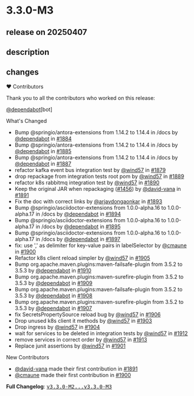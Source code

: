 # 3.3.0-M3

## release on 20250407

## description

## changes

❤️ Contributors

Thank you to all the contributors who worked on this release:

<a class="user-mention notranslate" data-hovercard-type="organization" data-hovercard-url="/orgs/dependabot/hovercard" data-octo-click="hovercard-link-click" data-octo-dimensions="link_type:self" href="https://github.com/dependabot">@dependabot</a>[bot]

What's Changed

* Bump @springio/antora-extensions from 1.14.2 to 1.14.4 in /docs by <a class="user-mention notranslate" data-hovercard-type="organization" data-hovercard-url="/orgs/dependabot/hovercard" data-octo-click="hovercard-link-click" data-octo-dimensions="link_type:self" href="https://github.com/dependabot">@dependabot</a> in <a class="issue-link js-issue-link" data-error-text="Failed to load title" data-id="2875767685" data-permission-text="Title is private" data-url="https://github.com/spring-cloud/spring-cloud-kubernetes/issues/1884" data-hovercard-type="pull_request" data-hovercard-url="/spring-cloud/spring-cloud-kubernetes/pull/1884/hovercard" href="https://github.com/spring-cloud/spring-cloud-kubernetes/pull/1884">#1884</a>
* Bump @springio/antora-extensions from 1.14.2 to 1.14.4 in /docs by <a class="user-mention notranslate" data-hovercard-type="organization" data-hovercard-url="/orgs/dependabot/hovercard" data-octo-click="hovercard-link-click" data-octo-dimensions="link_type:self" href="https://github.com/dependabot">@dependabot</a> in <a class="issue-link js-issue-link" data-error-text="Failed to load title" data-id="2875767705" data-permission-text="Title is private" data-url="https://github.com/spring-cloud/spring-cloud-kubernetes/issues/1885" data-hovercard-type="pull_request" data-hovercard-url="/spring-cloud/spring-cloud-kubernetes/pull/1885/hovercard" href="https://github.com/spring-cloud/spring-cloud-kubernetes/pull/1885">#1885</a>
* Bump @springio/antora-extensions from 1.14.2 to 1.14.4 in /docs by <a class="user-mention notranslate" data-hovercard-type="organization" data-hovercard-url="/orgs/dependabot/hovercard" data-octo-click="hovercard-link-click" data-octo-dimensions="link_type:self" href="https://github.com/dependabot">@dependabot</a> in <a class="issue-link js-issue-link" data-error-text="Failed to load title" data-id="2875774256" data-permission-text="Title is private" data-url="https://github.com/spring-cloud/spring-cloud-kubernetes/issues/1887" data-hovercard-type="pull_request" data-hovercard-url="/spring-cloud/spring-cloud-kubernetes/pull/1887/hovercard" href="https://github.com/spring-cloud/spring-cloud-kubernetes/pull/1887">#1887</a>
* refactor kafka event bus integration test by <a class="user-mention notranslate" data-hovercard-type="user" data-hovercard-url="/users/wind57/hovercard" data-octo-click="hovercard-link-click" data-octo-dimensions="link_type:self" href="https://github.com/wind57">@wind57</a> in <a class="issue-link js-issue-link" data-error-text="Failed to load title" data-id="2869567006" data-permission-text="Title is private" data-url="https://github.com/spring-cloud/spring-cloud-kubernetes/issues/1879" data-hovercard-type="pull_request" data-hovercard-url="/spring-cloud/spring-cloud-kubernetes/pull/1879/hovercard" href="https://github.com/spring-cloud/spring-cloud-kubernetes/pull/1879">#1879</a>
* drop repackage from integration tests root pom by <a class="user-mention notranslate" data-hovercard-type="user" data-hovercard-url="/users/wind57/hovercard" data-octo-click="hovercard-link-click" data-octo-dimensions="link_type:self" href="https://github.com/wind57">@wind57</a> in <a class="issue-link js-issue-link" data-error-text="Failed to load title" data-id="2905473187" data-permission-text="Title is private" data-url="https://github.com/spring-cloud/spring-cloud-kubernetes/issues/1889" data-hovercard-type="pull_request" data-hovercard-url="/spring-cloud/spring-cloud-kubernetes/pull/1889/hovercard" href="https://github.com/spring-cloud/spring-cloud-kubernetes/pull/1889">#1889</a>
* refactor k8s rabbitmq integration test by <a class="user-mention notranslate" data-hovercard-type="user" data-hovercard-url="/users/wind57/hovercard" data-octo-click="hovercard-link-click" data-octo-dimensions="link_type:self" href="https://github.com/wind57">@wind57</a> in <a class="issue-link js-issue-link" data-error-text="Failed to load title" data-id="2906473611" data-permission-text="Title is private" data-url="https://github.com/spring-cloud/spring-cloud-kubernetes/issues/1890" data-hovercard-type="pull_request" data-hovercard-url="/spring-cloud/spring-cloud-kubernetes/pull/1890/hovercard" href="https://github.com/spring-cloud/spring-cloud-kubernetes/pull/1890">#1890</a>
* Keep the original JAR when repackaging (<a class="issue-link js-issue-link" data-error-text="Failed to load title" data-id="1913771093" data-permission-text="Title is private" data-url="https://github.com/spring-cloud/spring-cloud-kubernetes/issues/1456" data-hovercard-type="issue" data-hovercard-url="/spring-cloud/spring-cloud-kubernetes/issues/1456/hovercard" href="https://github.com/spring-cloud/spring-cloud-kubernetes/issues/1456">#1456</a>) by <a class="user-mention notranslate" data-hovercard-type="user" data-hovercard-url="/users/david-vana/hovercard" data-octo-click="hovercard-link-click" data-octo-dimensions="link_type:self" href="https://github.com/david-vana">@david-vana</a> in <a class="issue-link js-issue-link" data-error-text="Failed to load title" data-id="2908181406" data-permission-text="Title is private" data-url="https://github.com/spring-cloud/spring-cloud-kubernetes/issues/1891" data-hovercard-type="pull_request" data-hovercard-url="/spring-cloud/spring-cloud-kubernetes/pull/1891/hovercard" href="https://github.com/spring-cloud/spring-cloud-kubernetes/pull/1891">#1891</a>
* Fix the doc with correct links by <a class="user-mention notranslate" data-hovercard-type="user" data-hovercard-url="/users/arjavdongaonkar/hovercard" data-octo-click="hovercard-link-click" data-octo-dimensions="link_type:self" href="https://github.com/arjavdongaonkar">@arjavdongaonkar</a> in <a class="issue-link js-issue-link" data-error-text="Failed to load title" data-id="2934476629" data-permission-text="Title is private" data-url="https://github.com/spring-cloud/spring-cloud-kubernetes/issues/1893" data-hovercard-type="pull_request" data-hovercard-url="/spring-cloud/spring-cloud-kubernetes/pull/1893/hovercard" href="https://github.com/spring-cloud/spring-cloud-kubernetes/pull/1893">#1893</a>
* Bump @springio/asciidoctor-extensions from 1.0.0-alpha.16 to 1.0.0-alpha.17 in /docs by <a class="user-mention notranslate" data-hovercard-type="organization" data-hovercard-url="/orgs/dependabot/hovercard" data-octo-click="hovercard-link-click" data-octo-dimensions="link_type:self" href="https://github.com/dependabot">@dependabot</a> in <a class="issue-link js-issue-link" data-error-text="Failed to load title" data-id="2943922071" data-permission-text="Title is private" data-url="https://github.com/spring-cloud/spring-cloud-kubernetes/issues/1894" data-hovercard-type="pull_request" data-hovercard-url="/spring-cloud/spring-cloud-kubernetes/pull/1894/hovercard" href="https://github.com/spring-cloud/spring-cloud-kubernetes/pull/1894">#1894</a>
* Bump @springio/asciidoctor-extensions from 1.0.0-alpha.16 to 1.0.0-alpha.17 in /docs by <a class="user-mention notranslate" data-hovercard-type="organization" data-hovercard-url="/orgs/dependabot/hovercard" data-octo-click="hovercard-link-click" data-octo-dimensions="link_type:self" href="https://github.com/dependabot">@dependabot</a> in <a class="issue-link js-issue-link" data-error-text="Failed to load title" data-id="2943974814" data-permission-text="Title is private" data-url="https://github.com/spring-cloud/spring-cloud-kubernetes/issues/1895" data-hovercard-type="pull_request" data-hovercard-url="/spring-cloud/spring-cloud-kubernetes/pull/1895/hovercard" href="https://github.com/spring-cloud/spring-cloud-kubernetes/pull/1895">#1895</a>
* Bump @springio/asciidoctor-extensions from 1.0.0-alpha.16 to 1.0.0-alpha.17 in /docs by <a class="user-mention notranslate" data-hovercard-type="organization" data-hovercard-url="/orgs/dependabot/hovercard" data-octo-click="hovercard-link-click" data-octo-dimensions="link_type:self" href="https://github.com/dependabot">@dependabot</a> in <a class="issue-link js-issue-link" data-error-text="Failed to load title" data-id="2944089378" data-permission-text="Title is private" data-url="https://github.com/spring-cloud/spring-cloud-kubernetes/issues/1897" data-hovercard-type="pull_request" data-hovercard-url="/spring-cloud/spring-cloud-kubernetes/pull/1897/hovercard" href="https://github.com/spring-cloud/spring-cloud-kubernetes/pull/1897">#1897</a>
* fix: use ',' as delimiter for key-value pairs in labelSelector by <a class="user-mention notranslate" data-hovercard-type="user" data-hovercard-url="/users/cmaune/hovercard" data-octo-click="hovercard-link-click" data-octo-dimensions="link_type:self" href="https://github.com/cmaune">@cmaune</a> in <a class="issue-link js-issue-link" data-error-text="Failed to load title" data-id="2950952271" data-permission-text="Title is private" data-url="https://github.com/spring-cloud/spring-cloud-kubernetes/issues/1900" data-hovercard-type="pull_request" data-hovercard-url="/spring-cloud/spring-cloud-kubernetes/pull/1900/hovercard" href="https://github.com/spring-cloud/spring-cloud-kubernetes/pull/1900">#1900</a>
* Refactor k8s client reload simpler by <a class="user-mention notranslate" data-hovercard-type="user" data-hovercard-url="/users/wind57/hovercard" data-octo-click="hovercard-link-click" data-octo-dimensions="link_type:self" href="https://github.com/wind57">@wind57</a> in <a class="issue-link js-issue-link" data-error-text="Failed to load title" data-id="2957752704" data-permission-text="Title is private" data-url="https://github.com/spring-cloud/spring-cloud-kubernetes/issues/1905" data-hovercard-type="pull_request" data-hovercard-url="/spring-cloud/spring-cloud-kubernetes/pull/1905/hovercard" href="https://github.com/spring-cloud/spring-cloud-kubernetes/pull/1905">#1905</a>
* Bump org.apache.maven.plugins:maven-failsafe-plugin from 3.5.2 to 3.5.3 by <a class="user-mention notranslate" data-hovercard-type="organization" data-hovercard-url="/orgs/dependabot/hovercard" data-octo-click="hovercard-link-click" data-octo-dimensions="link_type:self" href="https://github.com/dependabot">@dependabot</a> in <a class="issue-link js-issue-link" data-error-text="Failed to load title" data-id="2961066756" data-permission-text="Title is private" data-url="https://github.com/spring-cloud/spring-cloud-kubernetes/issues/1910" data-hovercard-type="pull_request" data-hovercard-url="/spring-cloud/spring-cloud-kubernetes/pull/1910/hovercard" href="https://github.com/spring-cloud/spring-cloud-kubernetes/pull/1910">#1910</a>
* Bump org.apache.maven.plugins:maven-surefire-plugin from 3.5.2 to 3.5.3 by <a class="user-mention notranslate" data-hovercard-type="organization" data-hovercard-url="/orgs/dependabot/hovercard" data-octo-click="hovercard-link-click" data-octo-dimensions="link_type:self" href="https://github.com/dependabot">@dependabot</a> in <a class="issue-link js-issue-link" data-error-text="Failed to load title" data-id="2961066062" data-permission-text="Title is private" data-url="https://github.com/spring-cloud/spring-cloud-kubernetes/issues/1909" data-hovercard-type="pull_request" data-hovercard-url="/spring-cloud/spring-cloud-kubernetes/pull/1909/hovercard" href="https://github.com/spring-cloud/spring-cloud-kubernetes/pull/1909">#1909</a>
* Bump org.apache.maven.plugins:maven-failsafe-plugin from 3.5.2 to 3.5.3 by <a class="user-mention notranslate" data-hovercard-type="organization" data-hovercard-url="/orgs/dependabot/hovercard" data-octo-click="hovercard-link-click" data-octo-dimensions="link_type:self" href="https://github.com/dependabot">@dependabot</a> in <a class="issue-link js-issue-link" data-error-text="Failed to load title" data-id="2961059040" data-permission-text="Title is private" data-url="https://github.com/spring-cloud/spring-cloud-kubernetes/issues/1908" data-hovercard-type="pull_request" data-hovercard-url="/spring-cloud/spring-cloud-kubernetes/pull/1908/hovercard" href="https://github.com/spring-cloud/spring-cloud-kubernetes/pull/1908">#1908</a>
* Bump org.apache.maven.plugins:maven-surefire-plugin from 3.5.2 to 3.5.3 by <a class="user-mention notranslate" data-hovercard-type="organization" data-hovercard-url="/orgs/dependabot/hovercard" data-octo-click="hovercard-link-click" data-octo-dimensions="link_type:self" href="https://github.com/dependabot">@dependabot</a> in <a class="issue-link js-issue-link" data-error-text="Failed to load title" data-id="2961054165" data-permission-text="Title is private" data-url="https://github.com/spring-cloud/spring-cloud-kubernetes/issues/1907" data-hovercard-type="pull_request" data-hovercard-url="/spring-cloud/spring-cloud-kubernetes/pull/1907/hovercard" href="https://github.com/spring-cloud/spring-cloud-kubernetes/pull/1907">#1907</a>
* fix SecretsPropertySource reload bug by <a class="user-mention notranslate" data-hovercard-type="user" data-hovercard-url="/users/wind57/hovercard" data-octo-click="hovercard-link-click" data-octo-dimensions="link_type:self" href="https://github.com/wind57">@wind57</a> in <a class="issue-link js-issue-link" data-error-text="Failed to load title" data-id="2958391817" data-permission-text="Title is private" data-url="https://github.com/spring-cloud/spring-cloud-kubernetes/issues/1906" data-hovercard-type="pull_request" data-hovercard-url="/spring-cloud/spring-cloud-kubernetes/pull/1906/hovercard" href="https://github.com/spring-cloud/spring-cloud-kubernetes/pull/1906">#1906</a>
* Drop unused k8s client it methods by <a class="user-mention notranslate" data-hovercard-type="user" data-hovercard-url="/users/wind57/hovercard" data-octo-click="hovercard-link-click" data-octo-dimensions="link_type:self" href="https://github.com/wind57">@wind57</a> in <a class="issue-link js-issue-link" data-error-text="Failed to load title" data-id="2955988328" data-permission-text="Title is private" data-url="https://github.com/spring-cloud/spring-cloud-kubernetes/issues/1903" data-hovercard-type="pull_request" data-hovercard-url="/spring-cloud/spring-cloud-kubernetes/pull/1903/hovercard" href="https://github.com/spring-cloud/spring-cloud-kubernetes/pull/1903">#1903</a>
* Drop ingress by <a class="user-mention notranslate" data-hovercard-type="user" data-hovercard-url="/users/wind57/hovercard" data-octo-click="hovercard-link-click" data-octo-dimensions="link_type:self" href="https://github.com/wind57">@wind57</a> in <a class="issue-link js-issue-link" data-error-text="Failed to load title" data-id="2956084029" data-permission-text="Title is private" data-url="https://github.com/spring-cloud/spring-cloud-kubernetes/issues/1904" data-hovercard-type="pull_request" data-hovercard-url="/spring-cloud/spring-cloud-kubernetes/pull/1904/hovercard" href="https://github.com/spring-cloud/spring-cloud-kubernetes/pull/1904">#1904</a>
* wait for services to be deleted in integration tests by <a class="user-mention notranslate" data-hovercard-type="user" data-hovercard-url="/users/wind57/hovercard" data-octo-click="hovercard-link-click" data-octo-dimensions="link_type:self" href="https://github.com/wind57">@wind57</a> in <a class="issue-link js-issue-link" data-error-text="Failed to load title" data-id="2965578351" data-permission-text="Title is private" data-url="https://github.com/spring-cloud/spring-cloud-kubernetes/issues/1912" data-hovercard-type="pull_request" data-hovercard-url="/spring-cloud/spring-cloud-kubernetes/pull/1912/hovercard" href="https://github.com/spring-cloud/spring-cloud-kubernetes/pull/1912">#1912</a>
* remove services in correct order by <a class="user-mention notranslate" data-hovercard-type="user" data-hovercard-url="/users/wind57/hovercard" data-octo-click="hovercard-link-click" data-octo-dimensions="link_type:self" href="https://github.com/wind57">@wind57</a> in <a class="issue-link js-issue-link" data-error-text="Failed to load title" data-id="2967271867" data-permission-text="Title is private" data-url="https://github.com/spring-cloud/spring-cloud-kubernetes/issues/1913" data-hovercard-type="pull_request" data-hovercard-url="/spring-cloud/spring-cloud-kubernetes/pull/1913/hovercard" href="https://github.com/spring-cloud/spring-cloud-kubernetes/pull/1913">#1913</a>
* Replace junit assertions by <a class="user-mention notranslate" data-hovercard-type="user" data-hovercard-url="/users/wind57/hovercard" data-octo-click="hovercard-link-click" data-octo-dimensions="link_type:self" href="https://github.com/wind57">@wind57</a> in <a class="issue-link js-issue-link" data-error-text="Failed to load title" data-id="2953039308" data-permission-text="Title is private" data-url="https://github.com/spring-cloud/spring-cloud-kubernetes/issues/1901" data-hovercard-type="pull_request" data-hovercard-url="/spring-cloud/spring-cloud-kubernetes/pull/1901/hovercard" href="https://github.com/spring-cloud/spring-cloud-kubernetes/pull/1901">#1901</a>

New Contributors

* <a class="user-mention notranslate" data-hovercard-type="user" data-hovercard-url="/users/david-vana/hovercard" data-octo-click="hovercard-link-click" data-octo-dimensions="link_type:self" href="https://github.com/david-vana">@david-vana</a> made their first contribution in <a class="issue-link js-issue-link" data-error-text="Failed to load title" data-id="2908181406" data-permission-text="Title is private" data-url="https://github.com/spring-cloud/spring-cloud-kubernetes/issues/1891" data-hovercard-type="pull_request" data-hovercard-url="/spring-cloud/spring-cloud-kubernetes/pull/1891/hovercard" href="https://github.com/spring-cloud/spring-cloud-kubernetes/pull/1891">#1891</a>
* <a class="user-mention notranslate" data-hovercard-type="user" data-hovercard-url="/users/cmaune/hovercard" data-octo-click="hovercard-link-click" data-octo-dimensions="link_type:self" href="https://github.com/cmaune">@cmaune</a> made their first contribution in <a class="issue-link js-issue-link" data-error-text="Failed to load title" data-id="2950952271" data-permission-text="Title is private" data-url="https://github.com/spring-cloud/spring-cloud-kubernetes/issues/1900" data-hovercard-type="pull_request" data-hovercard-url="/spring-cloud/spring-cloud-kubernetes/pull/1900/hovercard" href="https://github.com/spring-cloud/spring-cloud-kubernetes/pull/1900">#1900</a>

<strong>Full Changelog</strong>: <a class="commit-link" href="https://github.com/spring-cloud/spring-cloud-kubernetes/compare/v3.3.0-M2...v3.3.0-M3"><tt>v3.3.0-M2...v3.3.0-M3</tt></a>

